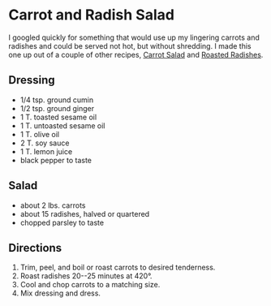 # Carrot and Radish Salad

I googled quickly for something that would use up my lingering carrots and radishes and could be served not hot, but without shredding.  I made this one up out of a couple of other recipes, [Carrot Salad](http://www.geniuskitchen.com/recipe/carrot-salad-114503) and [Roasted Radishes](http://www.miedemaproduce.com/category/all-recipes/radish-dishes).

## Dressing

* 1/4 tsp. ground cumin
* 1/2 tsp. ground ginger
* 1 T. toasted sesame oil
* 1 T. untoasted sesame oil
* 1 T. olive oil
* 2 T. soy sauce
* 1 T. lemon juice
* black pepper to taste

## Salad

* about 2 lbs. carrots
* about 15 radishes, halved or quartered
* chopped parsley to taste

## Directions

1. Trim, peel, and boil or roast carrots to desired tenderness.
2. Roast radishes 20--25 minutes at 420°.
3. Cool and chop carrots to a matching size.
4. Mix dressing and dress.


